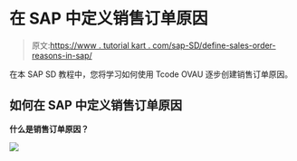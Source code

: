 # 在 SAP 中定义销售订单原因

> 原文:[https://www . tutorial kart . com/sap-SD/define-sales-order-reasons-in-sap/](https://www.tutorialkart.com/sap-sd/define-sales-order-reasons-in-sap/)

在本 SAP SD 教程中，您将学习如何使用 Tcode OVAU 逐步创建销售订单原因。

## 如何在 SAP 中定义销售订单原因

**什么是销售订单原因？**

[![](../Images/925da31b32d6bc3827932f6c8afb11bb.png)](https://www.tutorialkart.com/)